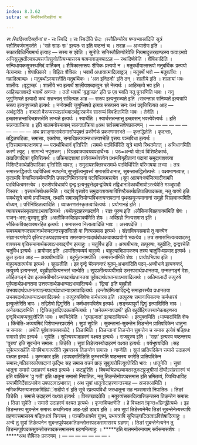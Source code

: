 ```yaml
---
index: 8.3.62
sutra: सः स्विदिस्वदिसहीनां च

---
```

_सः स्विदिस्वदिसहीनां च_ - सः स्विदि । सः स्विदीति छेदः ।स्तौतिण्योरेव षण्यभ्यासा॑दिति सूत्रं स्तौतिवर्जमनुवर्तते । 'सहे साडः सः' इत्यतः स इति षष्ठन्तं च । तदाह —  अभ्यासेण इति । सकारविधिर्नियमार्थ इत्याह —  सस्य स एवेति । सुनोतेः सनिस्तौतिण्योरेवे॑ति नियमादुत्तरखण्डस्य षत्वाऽभावे अभिसुसूषतीत्यत्रउपसर्गात्सुनोती॑त्यभ्यासस्य षत्वमाशङ्क्याऽ‌ऽह —  स्थादिष्वेवेति । शैषिकादिति । सन्विधायकसूत्रस्थमिदं वार्तिकम् । शैषिकात्सरूपः शैषिकः प्रत्ययो न । मतुबर्थीयात्सरूपो मतुबर्थिकः प्रत्ययो नेत्यन्वयः । शेषाधिकारे । विहितः शैषिकः । भवार्थे अधायात्मादित्वाठ्ठञ् । मतुबर्थे भवो —  मतुबर्तीयः । गहादित्वाच्छः । मतुबर्थोऽस्यास्तीति मतुबर्थिकः । 'अत इनिठनौ' इति ठन् । शालीये इति । शालायां भवः शालीयः ।वृद्धाच्छः॑ । शालीये भव इत्यर्थे शालीयशब्दात्पुनः छो नेत्यर्थः । आहिच्छत्रे भव इति । आहिच्छत्रशब्दो भवार्थे अणन्तः । ततो भवार्थे 'वृद्धाच्छः' इति छ एव भवति नतु पुनरणिति भावः । ननु जुगुप्सिषते इत्यादौ कथं सन्नन्तात् सन्नित्यत आह —  सरूप इत्यनुषज्यते इति ।सन्नन्तान्न सनिष्यते॑ इत्यत्रापि सरूप इत्यनुषज्यते इत्यर्थः । नन्वेवमपि जुगुप्सिषते इत्यत्र सरूपस्य सनः कथं प्रवृत्तिरित्यत आह —  अर्थद्वारेति । शब्दतो वैरूप्यस्याऽसंभवादर्थद्वारकमेव सारूप्यं विवक्षितमिति भावः । तेनेति । इच्छासन्नन्तादिच्छासन्नेति लभ्यते इत्यर्थः । स्वार्थेति । स्वार्थसन्नन्तात्तु इच्छासन् भवत्येवेत्यर्थः । इति सन्नन्तप्रक्रिया ॥ इति बालमनोरमायाम् सन्नन्तप्रक्रिया॥अथ सर्वसमासशेषप्रकरणम् । —  —  —  —  —  —  —  —  —  — अथ प्रसङ्गात्सर्वसमासोपयुक्तं प्रकीर्णकं प्रकरणमारभते — कृत्तद्धितेति । कृदन्ताः, तद्धितघटिताः, समासाः, एकशेषाः, सनादिप्रत्ययान्तधातवश्चेति वृत्तयः पञ्चविधा इत्यर्थः । वृत्तिसामान्यलक्षणमाह — परार्थाभिधानं वृत्तिरिति ।समर्थः पदविधि॑रिति सूत्रे भाष्ये स्थितमेतत् । अभिधानमिति करणे ल्युट् । सामान्ये नपुंसकम् । विग्रहवाक्यावयवपदार्थेभ्यः । परः=अन्यो योऽयं विशिष्टैकार्थः, तत्प्रतिपादिका वृत्तिरित्यर्थः । प्रक्रियादशायां प्रत्येकमर्थवत्त्वेन प्रथमविगृहीतानां पदानां समुदायशक्त्या विशिष्टैकार्थप्रतिपादिका वृत्तिरिति यावत् । समुदायशक्तिश्चसमर्थः पदविधि॑रिति परिभाषया लभ्या । तत्र समासतद्धितयोः पदविधित्वं स्पष्टमेव,सुप्सुपे॑त्यनुवर्त्त्य समासविधानात्, सुबन्तात्तद्धितोत्पत्तेः । वक्ष्यमाणत्वात् । कृतामपि केषाचित्कर्मण्य॑णिति उपपदनिमित्तकानां पदविधित्वमस्त्येव ।सुप आत्मनःक्य॑जित्यादीनामपि पदविधित्वमस्त्येव । एकशेषविधावपि द्वन्द्व इत्यनुवृत्तेद्र्वन्द्वविषये तद्विधानादेकार्थीभावोऽस्त्येवेति मञ्जूषादौ विस्तरः । वृत्त्यार्थवबोधकमिति । यद्यपि वृत्तावेव समुदायशक्त्याविशिष्टैकार्थप्रतिपातिपादकता, नतु वाक्ये इति समर्थसूत्रे भाष्ये प्रपञ्चितम्, तथापि समासवृत्तियोग्यविभक्त्यन्तपदानां पृथक्प्रयुज्यमानानां समूहो विग्रहवाक्यमिति बोध्यम् । परिनिष्ठितत्वादिति । व्याकरणसंस्कृतत्वादित्यर्थः । प्रयोगानर्ह इति । व्याकरमसंस्कृतत्वाऽभावादित्यर्थः ।यथे॑त्युदाहरणप्रदर्शने । राज्ञः पुरुष इति ।लौकिकविग्रहवाक्य॑मिति शेषः । राजन्-अस्-पुरुषृसु इति ।अलौकिकविग्रहवाक्य॑मिति शेषः । अविग्रहो नित्यसमास इति । सौकिकविग्रहवाक्यरहित इत्यर्थः । समासस्य नित्यत्वादिति भावः । अस्वपदेति । समस्यमानपदसमानार्थकपदान्तरकृतविग्रहो वा नित्यसमास इत्यर्थः । संज्ञाविषयसमासे तु वाक्येन संज्ञानवगमेऽपि वृत्तिघटकपदज्ञापनाय समस्यमानपदार्थबोधकवाक्यप्रयोगो भवत्येव । तत्र समासनित्यत्ववादस्तु वाक्यस्य वृत्तिसमानार्थकत्वाऽभावाद्गौण इत्याहुः । चतुर्विध इति । अव्ययीभावः, तत्पुरुषः, बहुव्रीहिः, द्वन्द्वश्चेति चतुर्विध इत्यर्थः । प्रायोवाद इति ।प्राय॑सित्यव्ययं बाहुल्ये । बाहुल्याभिप्रायकश्च तस्य चातुर्विध्यप्रवाद इत्यर्थः । कुत इत्यत आह — अव्ययीभावेति । बहुर्भूतानामपीति ।समासाना॑मिति शेषः । प्रायोऽभिप्राय इति । बाहुल्यतात्पर्यक इत्यर्थः । सूपप्रतीति । इह द्वन्द्वे चे॑त्यनन्तरं श्रुतम्-॒अभावा॑दिति पदम्-अव्यीभावे इत्यनन्तरं, तत्पुरुषे इत्यनन्तरं, बहुव्रीहावित्यनन्तरं चान्वेति । सूपप्रतीत्यव्ययीभावे उत्तरपदार्थप्रधानतया, उन्मतगङ्गं देशः, लोहितगङ्गं देश इत्यव्ययीभावेऽन्यपदार्थप्रधानतया पूर्वपदार्थप्राधान्याऽभावादित्यर्थः । अतिमालादौ तत्पुरुषे पूर्वपदार्थप्रधानतया उत्तरपदार्थप्राधान्याऽभावादित्यर्थः । 'द्वित्रा' इति बहुव्रीहौ उभयपदार्थप्रधानतयाऽन्यपदार्थप्राधान्याऽभावादित्यर्थः ।दन्तोष्ठ॑मित्यादिद्वन्द्वे समाहारस्यैव प्रधानतया उभयपदार्थप्राधान्याऽभावादित्यर्थः । तत्पुरुषविशेषः कर्मधारय इति ।तत्पुरुषः समानाधिकरणः कर्मधारय॑ इत्युक्तेरिति भावः । तद्विशेषो द्विगुरिति । कर्मधारयविशेष इत्यर्थः ।सङ्ख्यापूर्वो द्विगुः॑ इत्यादिरिति भावः । अनेकपदत्वमिति । द्वित्रिचतुरादिपदकत्वमित्यर्थः । 'अनेकमन्यपदार्थे' इति बहुव्रीहिगतस्यानेकग्रहणस्य द्वन्द्वविधावप्यनुवृत्तेरिति भावः । क्वचिदेवेति । 'द्व्यह्नजात' इत्यादावित्यर्थः । इत्युक्तमिति ।भाष्यादा॑विति शेषः । किंचेति-अव्ययमिदं विशेषान्तरप्रदर्शने । सुपां सुपेति । सुबन्तानां-सुबन्तेन तिङन्तेन प्रातिपदिकेन धातुना च समासः । अथेति पूर्ववाक्यव्यवच्छेदे । तिङामिति । तिङन्तानां तिङन्तेन सुबन्तेन च समास इत्येवं षड्विधः समासो ज्ञेय इत्यर्थः । सुपेति । सुपेत्यस्यादाहरणं वक्ष्यत इत्यर्थः । राजपुरुष इति । 'राज्ञ' इत्यस्य षष्ठन्तस्य 'पुरुष' इति सुबन्तेन समासः । तिङेति । सुपां तिङेत्यस्योदाहरणं वक्ष्यत इत्यर्थः । पर्यभूषयदिति ।सह सुपे॑त्यत्रसहे॑ति योगविभागात्परीति सुबन्तस्य तिङन्तेन समासः । नाम्नेति । सुपां प्रातिपदिकेन समासे उदाहरणं वक्ष्यत इत्यर्थः । कुम्भकार इति ।उपपदमति॑ङिति कुम्भस्येति षष्ठन्तस्य कारेति प्रातिपदिकेन समासः,गतिकारकोपपदानां कृद्भिः सह समास वचनं प्राक् सुबुत्पत्ते॑रित्युक्तेरिति भावः । धातुनेति । सुपां धातुना समासे उदाहरणं वक्ष्यत इत्यर्थः । कटप्रूरिति । क्विब्वचिप्रच्छ्यायतस्तुकटप्रुजुश्रीणां दीर्घोऽसंप्रसारणं च॑ इति वार्तिकेन 'प्रु गतौ' इति धातुना समासो निपातितः, नतु तिङन्तेनोपपदसमास इति भ्रमितव्यं, क्विब्विधाविह सप्तमीनिर्देशाऽभावेन उपपदत्वाऽभावात् । अथ सुपां धातुनोदाहरणान्तरमाह — अजरुआमिति ।नमिकम्पिस्म्यजसकमिहि#ंसदीपो रः॑ इति सूत्रे रप्रत्ययविधौ जस्धातुना सह नञ्समासो निपातितः । तिङां तिङेति । समासे उदाहरणं वक्ष्यत इत्यर्थः । पिबतखादतेति । मयूरव्यंसकादित्वात्तिङन्तस्य तिङन्तेन समासः । तिङा सुपेति । समासे उदाहरणं वक्ष्यत इत्यर्थः । कृन्तविचक्षणेति । हे विचक्षण !कृन्त=छिन्द्धीत्यर्थः । इह तिङन्तस्य सुबन्तेन समासः कथमित्यत आह-एही डादय इति । अत्र सुपां तिङेत्यनेनैव तिङां सुबन्तेनेत्यस्यापि ग्रहणात्समासस्य षड्विधत्वं चिन्त्यम् । पञ्चविधत्वमेव युक्म्, उभयत्रापि सुप्तिङ्घटितत्वाऽविशेषादित्याहुः । अन्ये तु सुपां तिङेत्यनेन सुबन्तपूर्वपदकतिङन्तोत्तरपदकसमासस्य ग्रहणम् । तिङां सुबन्तेनेत्यनेन तु तिङन्तपूर्वपदकसुबन्तोत्तरपदकसमासस्य ग्रहणमित्याहुः । *****इति बालमनोरमायाम् सर्वसमासशेषः ।*****अथ शैषिकाः प्रकरणम् । —  —  —  —  —  —  —  -